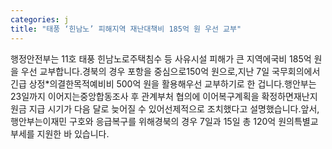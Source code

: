 ```yaml
---
categories: j
title: "태풍 ‘힌남노’ 피해지역 재난대책비 185억 원 우선 교부"
---
```

행정안전부는 11호 태풍 힌남노로주택침수 등 사유시설 피해가 큰 지역에국비 185억 원을 우선 교부합니다.경북의 경우 포항을 중심으로150억 원으로,지난 7일 국무회의에서 긴급 상정*의결한목적예비비 500억 원을 활용해우선 교부하기로 한 겁니다.행안부는 23일까지 이어지는중앙합동조사 후 관계부처 협의에 이어복구계획을 확정하면재난지원금 지급 시기가 다음 달로 늦어질 수 있어선제적으로 조치했다고 설명했습니다.앞서, 행안부는이재민 구호와 응급복구를 위해경북의 경우 7일과 15일 총 120억 원의특별교부세를 지원한 바 있습니다.